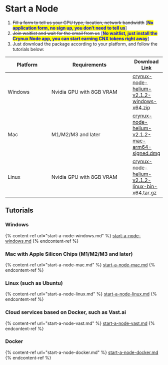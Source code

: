 # Start a Node

1. ~~Fill a form to tell us your GPU type, location, network bandwidth~~ \[<mark style="color:blue;">**No application form, no sign up, you don’t need to tell us**</mark>]
2. ~~Join waitlist and wait for the email from us~~ \[<mark style="color:blue;">**No waitlist, just install the Crynux Node app, you can start earning CNX tokens right away**</mark>]
3. Just download the package according to your platform, and follow the tutorials below:

<table>
    <thead>
        <tr>
            <th width="131">Platform</th>
            <th width="261">Requirements</th>
            <th data-type="content-ref">Download Link</th>
        </tr>
    </thead>
    <tbody>
        <tr>
            <td>Windows</td>
            <td>Nvidia GPU with 8GB VRAM</td>
            <td><a href="https://drive.google.com/uc?id=1yZkHVt5Hcp2_y951MJa25-ujrTPNYOTh&export=download">crynux-node-helium-v2.1.2-windows-x64.zip</a></td>
        </tr>
        <tr>
            <td>Mac</td>
            <td>M1/M2/M3 and later</td>
            <td><a href="https://github.com/crynux-ai/crynux-node/releases/download/v2.1.2/crynux-node-helium-v2.1.2-mac-arm64-signed.dmg">crynux-node-helium-v2.1.2-mac-arm64-signed.dmg</a></td>
        </tr>
        <tr>
            <td>Linux</td>
            <td>Nvidia GPU with 8GB VRAM</td>
            <td><a href="https://drive.google.com/uc?id=1dyagU3iK0uUR01lVEPG6pGAY4HY6mL5x&export=download">crynux-node-helium-v2.1.2-linux-bin-x64.tar.gz</a></td>
        </tr>
    </tbody>
</table>

## Tutorials

### Windows

{% content-ref url="start-a-node-windows.md" %}
[start-a-node-windows.md](start-a-node-windows.md)
{% endcontent-ref %}

### Mac with Apple Silicon Chips (M1/M2/M3 and later)

{% content-ref url="start-a-node-mac.md" %}
[start-a-node-mac.md](start-a-node-mac.md)
{% endcontent-ref %}

### Linux (such as Ubuntu)

{% content-ref url="start-a-node-linux.md" %}
[start-a-node-linux.md](start-a-node-linux.md)
{% endcontent-ref %}

### Cloud services based on Docker, such as Vast.ai

{% content-ref url="start-a-node-vast.md" %}
[start-a-node-vast.md](start-a-node-vast.md)
{% endcontent-ref %}

### Docker

{% content-ref url="start-a-node-docker.md" %}
[start-a-node-docker.md](start-a-node-docker.md)
{% endcontent-ref %}
